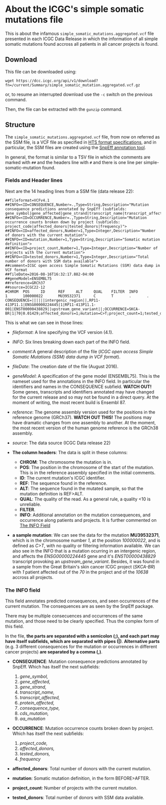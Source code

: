 About the ICGC's simple somatic mutations file
==============================================

This is about the infamous `simple_somatic_mutations.aggregated.vcf` file presented in each ICGC Data Release in which the information of all simple somatic mutations found accross all patients in all cancer projects is found.

Download
--------
This file can be downloaded using:
```
wget https://dcc.icgc.org/api/v1/download?fn=/current/Summary/simple_somatic_mutation.aggregated.vcf.gz
```
or, to resume an interrupted download use the `-c` switch on the previous command.

Then, the file can be extracted with the `gunzip` command.

Structure
---------
The `simple_somatic_mutations.aggregated.vcf` file, from now on referred as the SSM file, is a VCF file as specified in [HTS format specifications](https://samtools.github.io/hts-specs/), and in particular, the SSM files are created using the [SnpEff annotation tool](http://snpeff.sourceforge.net/).

In general, the format is similar to a TSV file in which the comments are marked with `##` and the headers line with `#` and there is one line per simple-somatic-mutation found.

### Fields and Header lines

Next are the 14 heading lines from a SSM file (data release 22):
```
##fileformat=VCFv4.1
##INFO=<ID=CONSEQUENCE,Number=.,Type=String,Description="Mutation consequence predictions annotated by SnpEff (subfields: gene_symbol|gene_affected|gene_strand|transcript_name|transcript_affected|protein_affected|consequence_type|cds_mutation|aa_mutation)">
##INFO=<ID=OCCURRENCE,Number=.,Type=String,Description="Mutation occurrence counts broken down by project (subfields: project_code|affected_donors|tested_donors|frequency)">
##INFO=<ID=affected_donors,Number=1,Type=Integer,Description="Number of donors with the current mutation">
##INFO=<ID=mutation,Number=1,Type=String,Description="Somatic mutation definition">
##INFO=<ID=project_count,Number=1,Type=Integer,Description="Number of projects with the current mutation">
##INFO=<ID=tested_donors,Number=1,Type=Integer,Description="Total number of donors with SSM data available">
##comment=ICGC open access Simple Somatic Mutations (SSM) data dump in VCF format
##fileDate=2016-08-16T16:32:17.882-04:00
##geneModel=ENSEMBL75
##reference=GRCh37
##source=ICGC22-12
#CHROM  POS     ID      REF     ALT     QUAL    FILTER  INFO
1       100000022       MU39532371      C       T       .       .       CONSEQUENCE=||||||intergenic_region||,RP11-413P11.1|ENSG00000224445|1|RP11-413P11.1-001|ENST00000438829||upstream_gene_variant||;OCCURRENCE=SKCA-BR|1|70|0.01429;affected_donors=1;mutation=C>T;project_count=1;tested_donors=10638
```
This is what we can see in those lines:
 - *fileformat*: A line specifying the VCF version (4.1).

 - *INFO*: Six lines breaking down each part of the INFO field.

 - *comment*:A general description of the file (*ICGC open access Simple Somatic Mutations (SSM) data dump in VCF format*).

 - *fileDate*: The creation date of the file (August 2016).

 - *geneModel*: A specification of the gene model (ENSEMBL75). This is the nameset used for the annotations in the INFO field. In particular the identifiers and names in the CONSEQUENCE subfield. **WATCH OUT!** Some genes, transcripts and identifiers annotated may have changed for the current release and so may not be found in a direct query. At the moment of writing, the most recent build is Ensembl 87.

 - *reference*: The genome assembly version used for the positions in the reference genome (GRCh37). **WATCH OUT THIS!** The positions may have dramatic changes from one assembly to another. At the moment, the most recent version of the human genome reference is the GRCh38 assembly.

 - *source*: The data source (ICGC Data release 22)

 - **The column headers**: The data is split in these columns:
   - **CHROM**: The chromosome the mutation is in.
   - **POS**: The position in the chromosome of the start of the mutation. This is in the reference assembly specified in the initial comments.
   - **ID**: The current mutation's ICGC identifier.
   - **REF**: The sequence found in the reference.
   - **ALT**: The sequence found in the mutated sample, so that the mutation definition is REF>ALT.
   - **QUAL**: The quality of the read. As a general rule, a quality <10 is unreliable.
   - **FILTER**.
   - **INFO**: Additional annotation on the mutation consequences, and occurrence along patients and projects. It is further commented on [The INFO Field](#the-info-field)

  - **a sample mutation**: We can see the data for the mutation **MU39532371**, which is in the chromosome number *1*, at the position *100000022*, and is defined as *C>T*, with no quality or filtering information available. We can also see in the INFO that is a mutation ocurring in an intergenic region, and affects the *ENSG00000224445* gene and it's *ENST00000438829* transcript provoking an *upstream_gene_variant*. Besides, it was found in a sample from the Great Britain's skin cancer ICGC project (*SKCA-BR*) with *1* patient affected out of the *70* in the project and of the *10638* accross all projects.

### The INFO field

This field annotates predicted consequences, and seen occurrences of the current mutation. The consequences are as seen by the SnpEff package.

There may be multiple consecuences and occurrences of the same mutation, and those need to be clearly specified. Thus the complex form of this field.

In the file, **the parts are separated with a semicolon (;), and each part may have itself subfields, which are separated with pipes (|)**. **Alternative parts** (e.g. 3 different consequences for the mutation or occurrences in different cancer projects) **are separated by a comma (,)**.
  - **CONSEQUENCE**: Mutation consequence predictions annotated by SnpEff. Which has itself the next subfields:
    1. *gene_symbol,*
    2. *gene_affected,*
    3. *gene_strand,*
    4. *transcript_name,*
    5. *transcript_affected,*
    6. *protein_affected,*
    7. *consequence_type,*
    8. *cds_mutation,*
    9. *aa_mutation*

  - **OCCURRENCE**: Mutation occurrence counts broken down by project. Which has itself the next subfields:
    1. *project_code,*
    2. *affected_donors,*
    3. *tested_donors,*
    4. *frequency*

  - **affected_donors**: Total number of donors with the current mutation.

  - **mutation**: Somatic mutation definition, in the form BEFORE>AFTER.

  - **project_count**: Number of projects with the current mutation.

  - **tested_donors**: Total number of donors with SSM data available.
